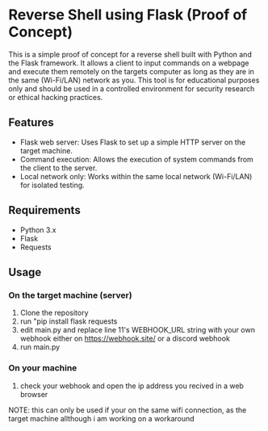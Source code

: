# Reverse Shell using Flask (Proof of Concept)

This is a simple proof of concept for a reverse shell built with Python and the Flask framework. It allows a client to input commands on a webpage and execute them remotely on the targets computer as long as they are in the same (Wi-Fi/LAN) network as you. This tool is for educational purposes only and should be used in a controlled environment for security research or ethical hacking practices.

## Features

- Flask web server: Uses Flask to set up a simple HTTP server on the target machine.
- Command execution: Allows the execution of system commands from the client to the server.
- Local network only: Works within the same local network (Wi-Fi/LAN) for isolated testing.

## Requirements

- Python 3.x
- Flask
- Requests

## Usage

### On the target machine (server)

1. Clone the repository
2. run "pip install flask requests
3. edit main.py and replace line 11's WEBHOOK_URL string with your own webhook either on https://webhook.site/ or a discord webhook
4. run main.py

### On your machine
1. check your webhook and open the ip address you recived in a web browser


NOTE: this can only be used if your on the same wifi connection, as the target machine allthough i am working on a workaround
